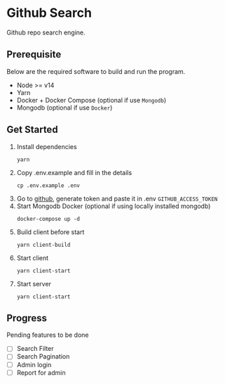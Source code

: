 # Github Search
Github repo search engine.

## Prerequisite
Below are the required software to build and run the program.
- Node >= v14
- Yarn
- Docker + Docker Compose (optional if use `Mongodb`)
- Mongodb (optional if use `Docker`)

## Get Started
1. Install dependencies
    ```shell script
    yarn
    ```
1. Copy .env.example and fill in the details
    ```shell script
    cp .env.example .env
    ```
1. Go to [github](https://github.com/settings/tokens), 
generate token and paste it in .env `GITHUB_ACCESS_TOKEN`
1. Start Mongodb Docker (optional if using locally installed mongodb)
    ```shell script
    docker-compose up -d
    ```
1. Build client before start
    ```shell script
    yarn client-build
    ```
1. Start client
    ```shell script
    yarn client-start
    ```
1. Start server
    ```shell script
    yarn client-start
    ```

## Progress
Pending features to be done

- [ ] Search Filter
- [ ] Search Pagination
- [ ] Admin login
- [ ] Report for admin
